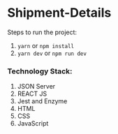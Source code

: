 # Shipment-Details

Steps to run the project:

1) <code>yarn</code> or <code>npm install</code>
2) <code>yarn dev</code> or  <code>npm run dev</code>

<h3>Technology Stack:</h3>

1) JSON Server
2) REACT JS
3) Jest and Enzyme
4) HTML
5) CSS
6) JavaScript
